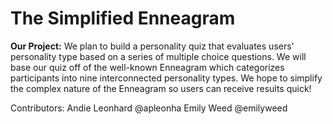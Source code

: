 # The Simplified Enneagram

<b>Our Project:</b>
We plan to build a personality quiz that evaluates users' personality type based on a series of multiple choice questions. We will base our quiz off of the well-known Enneagram which categorizes participants into nine interconnected personality types. We hope to simplify the complex nature of the Enneagram so users can receive results quick!

Contributors:
Andie Leonhard @apleonha
Emily Weed @emilyweed
